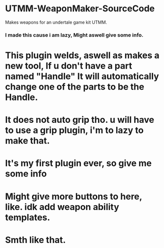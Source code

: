 # UTMM-WeaponMaker-SourceCode
Makes weapons for an undertale game kit UTMM.
### I made this cause i am lazy, Might aswell give some info.
# This plugin welds, aswell as makes a new tool, If u don't have a part named "Handle" It will automatically change one of the parts to be the Handle.
# It does not auto grip tho. u will have to use a grip plugin, i'm to lazy to make that.
# It's my first plugin ever, so give me some info
# Might give more buttons to here, like. idk add weapon ability templates.
# Smth like that.
